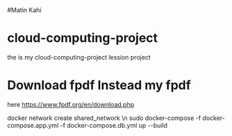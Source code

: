 #Matin Kahi

# cloud-computing-project
the is my cloud-computing-project lession project

# Download fpdf Instead my fpdf
here
https://www.fpdf.org/en/download.php

docker network create shared_network \n
sudo docker-compose -f docker-compose.app.yml -f docker-compose.db.yml up --build
